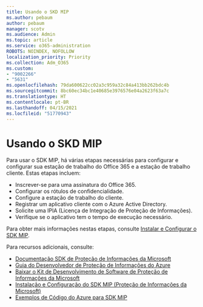 ```yaml
---
title: Usando o SKD MIP
ms.author: pebaum
author: pebaum
manager: scotv
ms.audience: Admin
ms.topic: article
ms.service: o365-administration
ROBOTS: NOINDEX, NOFOLLOW
localization_priority: Priority
ms.collection: Adm_O365
ms.custom:
- "9002266"
- "5631"
ms.openlocfilehash: 79da600622cc02a3c959a32c84a413bb262bdc4b
ms.sourcegitcommit: 8bc60ec34bc1e40685e3976576e04a2623f63a7c
ms.translationtype: HT
ms.contentlocale: pt-BR
ms.lasthandoff: 04/15/2021
ms.locfileid: "51770943"
---
```

# <a name="using-mip-skd"></a>Usando o SKD MIP

Para usar o SDK MIP, há várias etapas necessárias para configurar e configurar sua estação de trabalho do Office 365 e a estação de trabalho cliente. Estas etapas incluem:

- Inscrever-se para uma assinatura do Office 365.
- Configurar os rótulos de confidencialidade.
- Configure a estação de trabalho do cliente.
- Registrar um aplicativo cliente com o Azure Active Directory.
- Solicite uma IPIA (Licença de Integração de Proteção de Informações).
- Verifique se o aplicativo tem o tempo de execução necessário.

Para obter mais informações nestas etapas, consulte [Instalar e Configurar o SDK MIP](https://docs.microsoft.com/information-protection/develop/setup-configure-mip).

Para recursos adicionais, consulte:

- [Documentação SDK de Proteção de Informações da Microsoft](https://docs.microsoft.com/information-protection/develop/)
- [Guia do Desenvolvedor de Proteção de Informações do Azure](https://docs.microsoft.com/azure/information-protection/develop/developers-guide)
- [Baixar o Kit de Desenvolvimento de Software de Proteção de Informações da Microsoft](https://www.microsoft.com/download/details.aspx?id=57392)
- [Instalação e Configuração do SDK MIP (Proteção de Informações da Microsoft)](https://docs.microsoft.com/information-protection/develop/setup-configure-mip)
- [Exemplos de Código do Azure para SDK MIP](https://azure.microsoft.com/resources/samples/?sort=0&term=mipsdk)
